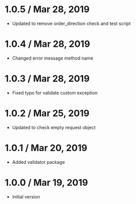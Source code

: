 1.0.5 / Mar 28, 2019
==================
  * Updated to remove order_direction check and test script

1.0.4 / Mar 28, 2019
==================
  * Changed error message method name

1.0.3 / Mar 28, 2019
==================
  * Fixed typo for validate custom exception

1.0.2 / Mar 25, 2019
==================
  * Updated to check empty request object

1.0.1 / Mar 20, 2019
==================
  * Added validator package

1.0.0 / Mar 19, 2019
==================
  * Initial version
